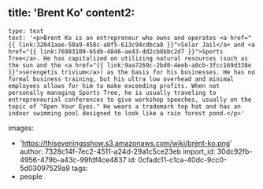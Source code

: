 title: 'Brent Ko'
content2:
  -
    type: text
    text: '<p>Brent Ko is an entrepreneur who owns and operates <a href="{{ link:32041aae-58a9-458c-a8f5-613c94cdbca8 }}">Solar Jail</a> and <a href="{{ link:76983109-65db-4846-ae43-dd2cb8bbc2d7 }}">Sports Tree</a>. He has capitalized on utilizing natural resources (such as the sun and the <a href="{{ link:9aa7269c-2bd0-4eeb-a0cb-3fcc169d338e }}">serengetis trivium</a>) as the basis for his businesses. He has no formal business training, but his ultra low overhead and minimal employees allows for him to make exceeding profits. When not personally managing Sports Tree, he is usually traveling to entrepreneurial conferences to give workshop speeches, usually on the topic of "Open Your Eyes." He wears a trademark top hat and has an indoor swimming pool designed to look like a rain forest pond.</p>'
images:
  - 'https://thiseveningsshow.s3.amazonaws.com/wiki/brent-ko.png'
author: 7328c14f-7ec2-4511-a24d-29a1c5ce23eb
import_id: 30dc92fb-4956-479b-a43c-99fdf4ce4837
id: 0cfadc11-c1ca-40dc-9cc0-5d03097529a9
tags:
  - people
